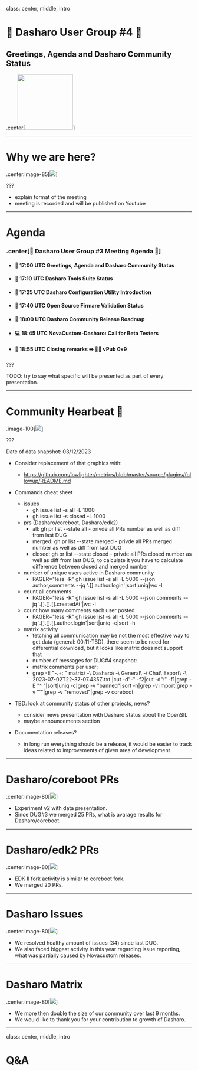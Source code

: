 class: center, middle, intro

# &#x1F44B; Dasharo User Group #4 &#x1F389;

## Greetings, Agenda and Dasharo Community Status

.center[<img src="/remark-templates/dasharo-presentation-template/images/dasharo-sygnet-white.svg" width="150px" style="margin-left:-20px">]

---

# Why we are here?

.center.image-85[![](/img/dug_4_vpub_9.png)]

???

* explain format of the meeting
* meeting is recorded and will be published on Youtube

---

# Agenda

### .center[&#x1F680; Dasharo User Group #3 Meeting Agenda &#x1F680;]

* #### &#x1F44B; 17:00 UTC Greetings, Agenda and Dasharo Community Status
* #### &#x1F9ED; 17:10 UTC Dasharo Tools Suite Status
* #### &#x1F9F0; 17:25 UTC Dasharo Configuration Utility Introduction
* #### &#x1F9F0; 17:40 UTC Open Source Firmare Validation Status
* #### &#x1F9F0; 18:00 UTC Dasharo Community Release Roadmap
* #### &#x1F4BB; 18:45 UTC NovaCustom-Dasharo: Call for Beta Testers
* #### &#x1F44F; 18:55 UTC Closing remarks &#x27A1;&#xFE0F; &#x1F37A;&#x1F37B; vPub 0x9

???

TODO: try to say what specific will be presented as part of every presentation.

---

# Community Hearbeat &#x1F493;

.image-100[![](/img/community_heartbeat_dug_4.png)]

???

Date of data snapshot: 03/12/2023

* Consider replacement of that graphics with:
  - https://github.com/lowlighter/metrics/blob/master/source/plugins/followup/README.md
* Commands cheat sheet
  - issues
    - gh issue list -s all -L 1000
    - gh issue list -s closed -L 1000
  - prs (Dasharo/coreboot, Dasharo/edk2)
    - all: gh pr list --state all - privde all PRs number as well as diff from last DUG
    - merged: gh pr list --state merged  - privde all PRs merged number as well
      as diff from last DUG
    - closed: gh pr list --state closed  - privde all PRs closed number as well
      as diff from last DUG, to calculate it you have to calculate difference
      between closed and merged number
  - number of unique users active in Dasharo community
    - PAGER="less -R" gh issue list -s all -L 5000 --json author,comments --jq '.[].author.login'|sort|uniq|wc -l
  - count all comments
    - PAGER="less -R" gh issue list -s all -L 5000 --json comments --jq '.[].[].[].createdAt'|wc -l
  - count how many comments each user posted
    - PAGER="less -R" gh issue list -s all -L 5000 --json comments --jq '.[].[].[].author.login'|sort|uniq -c|sort -h
  - matrix activity
    - fetching all communication may be not the most effective way to get data (general: 00:11-TBD),
      there seem to be need for differential download, but it looks like matrix
      does not support that
    - number of messages for DUG#4 snapshot: 
    - matrix comments per user:
	- grep -E "\-.+: " matrix\ -\ Dasharo\ -\ General\ -\ Chat\ Export\ -\ 2023-07-02T22-37-07.435Z.txt |cut -d"-" -f2|cut -d":" -f1|grep -E "^ "|sort|uniq -c|grep -v "banned"|sort -h|grep -v import|grep -v "'"|grep -v "removed"|grep -v coreboot

* TBD: look at community status of other projects, news?
  - consider news presentation with Dasharo status about the OpenSIL
  - maybe announcements section
* Documentation releases?
  - in long run everything should be a release, it would be easier to track
    ideas related to improvements of given area of development

---

# Dasharo/coreboot PRs

.center.image-80[![](img/dasharo_coreboot_2023q4.png)]

* Experiment v2 with data presentation.
* Since DUG#3 we merged 25 PRs, what is avarage results for Dasharo/coreboot.

---

# Dasharo/edk2 PRs

.center.image-80[![](img/dasharo_edk2_2023q4.png)]

* EDK II fork activity is similar to coreboot fork.
* We merged 20 PRs.

---

# Dasharo Issues

.center.image-80[![](img/dasharo_issues_2023q4.png)]

* We resolved healthy amount of issues (34) since last DUG.
* We also faced biggest activity in this year regarding issue reporting, what
  was partially caused by Novacustom releases.

---

# Dasharo Matrix

.center.image-80[![](img/dasharo_matrix_2023q4.png)]

* We more then double the size of our community over last 9 months.
* We would like to thank you for your contribution to growth of Dasharo.

---
class: center, middle, intro

# Q&A

